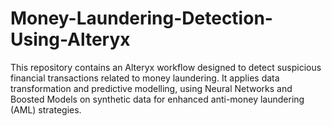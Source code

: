 # Money-Laundering-Detection-Using-Alteryx
This repository contains an Alteryx workflow designed to detect suspicious financial transactions related to money laundering. It applies data transformation and predictive modelling, using Neural Networks and Boosted Models on synthetic data for enhanced anti-money laundering (AML) strategies.
